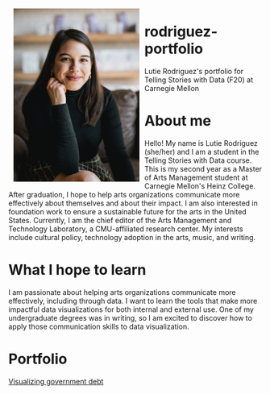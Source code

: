 <img src="Lutie_photo.jpg" width="250" style="float:left;padding:10px">

# rodriguez-portfolio
Lutie Rodriguez's portfolio for Telling Stories with Data (F20) at Carnegie Mellon

# About me
Hello! My name is Lutie Rodriguez (she/her) and I am a student in the Telling Stories with Data course. This is my second year as a Master of Arts Management student at Carnegie Mellon's Heinz College.  After graduation, I hope to help arts organizations communicate more effectively about themselves and about their impact. I am also interested in foundation work to ensure a sustainable future for the arts in the United States. Currently, I am the chief editor of the Arts Management and Technology Laboratory, a CMU-affiliated research center. My interests include cultural policy, technology adoption in the arts, music, and writing. 

# What I hope to learn
I am passionate about helping arts organizations communicate more effectively, including through data. I want to learn the tools that make more impactful data visualizations for both internal and external use. One of my undergraduate degrees was in writing, so I am excited to discover how to apply those communication skills to data visualization. 

# Portfolio
[Visualizing government debt](/dataviz1.md)
